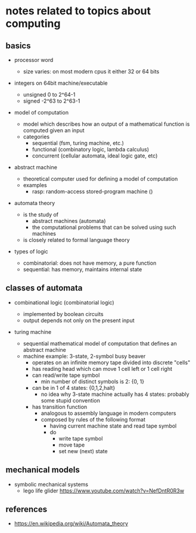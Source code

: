 # notes related to topics about computing


## basics

- processor word
  - size varies: on most modern cpus it either 32 or 64 bits

- integers on 64bit machine/executable
  - unsigned 0 to 2^64-1
  - signed -2^63 to 2^63-1

- model of computation
  - model which describes how an output of a mathematical function is computed given an input
  - categories
    - sequential (fsm, turing machine, etc.)
    - functional (combinatory logic, lambda calculus)
    - concurrent (cellular automata, ideal logic gate, etc)

- abstract machine
  - theoretical computer used for defining a model of computation
  - examples
    - rasp: random-access stored-program machine ()

- automata theory
  - is the study of
    - abstract machines (automata)
    - the computational problems that can be solved using such machines
  - is closely related to formal language theory



- types of logic
  - combinatorial: does not have memory, a pure function
  - sequential: has memory, maintains internal state


## classes of automata

- combinational logic (combinatorial logic)
  - implemented by boolean circuits
  - output depends not only on the present input

- turing machine
  - sequential mathematical model of computation that defines an abstract machine
  - machine example: 3-state, 2-symbol busy beaver
    - operates on an infinite memory tape divided into discrete "cells"
    - has reading head which can move 1 cell left or 1 cell right
    - can read/write tape symbol
      - min number of distinct symbols is 2: {0, 1}
    - can be in 1 of 4 states: {0,1,2,halt}
      - no idea why 3-state machine actually has 4 states: probably some stupid convention
    - has transition function
      - analogous to assembly language in modern computers
      - composed by rules of the following format
        - having current machine state and read tape symbol
        - do
          - write tape symbol
          - move tape
          - set new (next) state


## mechanical models

- symbolic mechanical systems
  - lego life glider https://www.youtube.com/watch?v=NefDntR0R3w


## references

- https://en.wikipedia.org/wiki/Automata_theory
